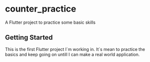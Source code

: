 # counter_practice

A Flutter project to practice some basic skills

## Getting Started

This is the first Flutter project I´m working in. It´s mean to practice the basics and keep going on untill I can make a real world application.